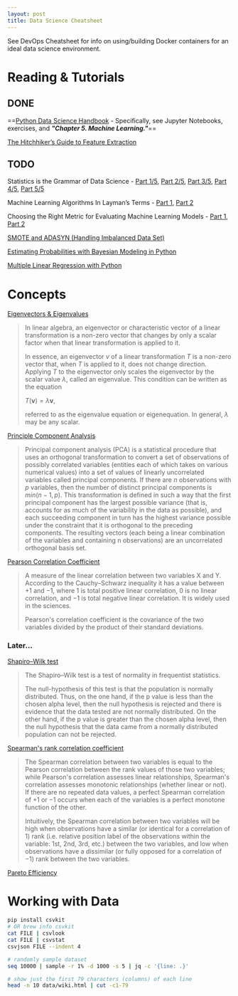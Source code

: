 ```yaml
---
layout: post
title: Data Science Cheatsheet
---
```


See DevOps Cheatsheet for info on using/building Docker containers for an ideal data science environment.

# Reading & Tutorials

## DONE

==[Python Data Science Handbook](https://jakevdp.github.io/PythonDataScienceHandbook/) - 
Specifically, see Jupyter Notebooks, exercises, and ***"Chapter 5. Machine Learning."***==

[The Hitchhiker’s Guide to Feature Extraction](https://towardsdatascience.com/the-hitchhikers-guide-to-feature-extraction-b4c157e96631) 

## TODO

Statistics is the Grammar of Data Science - 
[Part 1/5](https://towardsdatascience.com/statistics-is-the-grammar-of-data-science-part-1-c306cd02e4db), 
[Part 2/5](https://towardsdatascience.com/statistics-is-the-grammar-of-data-science-part-2-8be5685065b5), 
[Part 3/5](https://towardsdatascience.com/statistics-is-the-grammar-of-data-science-part-3-5-173fdd2e18c3), 
[Part 4/5](https://towardsdatascience.com/statistics-is-the-grammar-of-data-science-part-4-5-e9b1ce651064), 
[Part 5/5](https://towardsdatascience.com/statistics-is-the-grammar-of-data-science-part-5-5-3f6099faad04)

Machine Learning Algorithms In Layman’s Terms - 
[Part 1](https://towardsdatascience.com/machine-learning-algorithms-in-laymans-terms-part-1-d0368d769a7b), 
[Part 2](https://towardsdatascience.com/machine-learning-algorithms-in-laymans-terms-part-2-a0a74df9a9ac)

Choosing the Right Metric for Evaluating Machine Learning Models - 
[Part 1](https://medium.com/usf-msds/choosing-the-right-metric-for-machine-learning-models-part-1-a99d7d7414e4), 
[Part 2](https://medium.com/usf-msds/choosing-the-right-metric-for-evaluating-machine-learning-models-part-2-86d5649a5428)


[SMOTE and ADASYN (Handling Imbalanced Data Set)](https://medium.com/coinmonks/smote-and-adasyn-handling-imbalanced-data-set-34f5223e167)

[Estimating Probabilities with Bayesian Modeling in Python](https://towardsdatascience.com/estimating-probabilities-with-bayesian-modeling-in-python-7144be007815)

[Multiple Linear Regression with Python](https://stackabuse.com/multiple-linear-regression-with-python/)

# Concepts

[Eigenvectors & Eigenvalues](https://en.wikipedia.org/wiki/Eigenvalues_and_eigenvectors)
> In linear algebra, an eigenvector or characteristic vector of a linear transformation is a non-zero vector that changes by only a scalar factor when that linear transformation is applied to it.
> 
> In essence, an eigenvector $v$ of a linear transformation $T$ is a non-zero vector that, when $T$ is applied to it, does not change direction. Applying $T$ to the eigenvector only scales the eigenvector by the scalar value $λ$, called an eigenvalue. This condition can be written as the equation
>
> $T(\mathbf {v} )=\lambda \mathbf {v} ,$
>
> referred to as the eigenvalue equation or eigenequation. In general, $λ$ may be any scalar.

[Principle Component Analysis](https://en.wikipedia.org/wiki/Principal_component_analysis)
> Principal component analysis (PCA) is a statistical procedure that uses an orthogonal transformation to convert a set of observations of possibly correlated variables (entities each of which takes on various numerical values) into a set of values of linearly uncorrelated variables called principal components. If there are $n$ observations with $p$ variables, then the number of distinct principal components is $min(n−1,p)$. This transformation is defined in such a way that the first principal component has the largest possible variance (that is, accounts for as much of the variability in the data as possible), and each succeeding component in turn has the highest variance possible under the constraint that it is orthogonal to the preceding components. The resulting vectors (each being a linear combination of the variables and containing n observations) are an uncorrelated orthogonal basis set.


[Pearson Correlation Coefficient](https://en.wikipedia.org/wiki/Pearson_correlation_coefficient) 
> A measure of the linear correlation between two variables X and Y. According to the Cauchy–Schwarz inequality it has a value between +1 and −1, where 1 is total positive linear correlation, 0 is no linear correlation, and −1 is total negative linear correlation. It is widely used in the sciences. 
> 
> Pearson's correlation coefficient is the covariance of the two variables divided by the product of their standard deviations.

### Later...

[Shapiro–Wilk test](https://en.wikipedia.org/wiki/Shapiro–Wilk_test)
> The Shapiro–Wilk test is a test of normality in frequentist statistics.
>
> The null-hypothesis of this test is that the population is normally distributed. Thus, on the one hand, if the p value is less than the chosen alpha level, then the null hypothesis is rejected and there is evidence that the data tested are not normally distributed. On the other hand, if the p value is greater than the chosen alpha level, then the null hypothesis that the data came from a normally distributed population can not be rejected.

[Spearman's rank correlation coefficient](https://en.wikipedia.org/wiki/Spearman's_rank_correlation_coefficient)
> The Spearman correlation between two variables is equal to the Pearson correlation between the rank values of those two variables; while Pearson's correlation assesses linear relationships, Spearman's correlation assesses monotonic relationships (whether linear or not). If there are no repeated data values, a perfect Spearman correlation of +1 or −1 occurs when each of the variables is a perfect monotone function of the other.
> 
> Intuitively, the Spearman correlation between two variables will be high when observations have a similar (or identical for a correlation of 1) rank (i.e. relative position label of the observations within the variable: 1st, 2nd, 3rd, etc.) between the two variables, and low when observations have a dissimilar (or fully opposed for a correlation of −1) rank between the two variables.

[Pareto Efficiency](https://en.wikipedia.org/wiki/Pareto_efficiency)

# Working with Data

```bash
pip install csvkit
# OR brew info csvkit
cat FILE | csvlook
cat FILE | csvstat
csvjson FILE --indent 4

# randomly sample dataset
seq 10000 | sample -r 1% -d 1000 -s 5 | jq -c '{line: .}'

# show just the first 79 characters (columns) of each line
head -n 10 data/wiki.html | cut -c1-79
```
